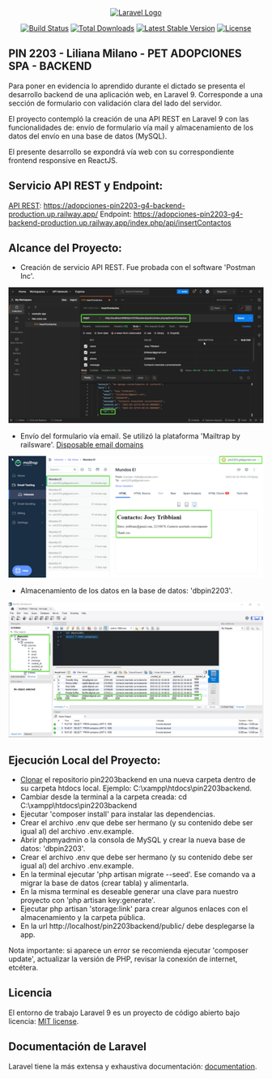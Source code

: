 <p align="center"><a href="https://laravel.com" target="_blank"><img src="https://raw.githubusercontent.com/laravel/art/master/logo-lockup/5%20SVG/2%20CMYK/1%20Full%20Color/laravel-logolockup-cmyk-red.svg" width="400" alt="Laravel Logo"></a></p>

<p align="center">
<a href="https://github.com/laravel/framework/actions"><img src="https://github.com/laravel/framework/workflows/tests/badge.svg" alt="Build Status"></a>
<a href="https://packagist.org/packages/laravel/framework"><img src="https://img.shields.io/packagist/dt/laravel/framework" alt="Total Downloads"></a>
<a href="https://packagist.org/packages/laravel/framework"><img src="https://img.shields.io/packagist/v/laravel/framework" alt="Latest Stable Version"></a>
<a href="https://packagist.org/packages/laravel/framework"><img src="https://img.shields.io/packagist/l/laravel/framework" alt="License"></a>
</p>

## PIN 2203 - Liliana Milano - PET ADOPCIONES SPA - BACKEND

Para poner en evidencia lo aprendido durante el dictado se presenta el desarrollo backend de una aplicación web, en Laravel 9. Corresponde a una sección de formulario con validación clara del lado del servidor.

El proyecto  contempló la creación de una API REST en Laravel 9 con las funcionalidades de: envío de formulario vía mail y almacenamiento de los datos del envío en una base de datos (MySQL).

El presente desarrollo se expondrá vía web con su correspondiente frontend responsive en ReactJS.

## Servicio API REST y Endpoint:
[API REST](https://adopciones-pin2203-g4-backend-production.up.railway.app/): https://adopciones-pin2203-g4-backend-production.up.railway.app/
Endpoint: https://adopciones-pin2203-g4-backend-production.up.railway.app/index.php/api/insertContactos

## Alcance del Proyecto:

-   Creación de servicio API REST. Fue probada con el software 'Postman Inc'.

![postman-response](readme/api_postman.jpg)

-   Envío del formulario vía email. Se utilizó la plataforma 'Mailtrap by railsware'. 
[Disposable email domains](https://raw.githubusercontent.com/disposable/disposable-email-domains/master/domains.txt)

![envío-email-response](readme/mailtrap_pin2203.png)

-   Almacenamiento de los datos en la base de datos: 'dbpin2203'.

![mysql-response](readme/dbpin2203backend.png)

## Ejecución Local del Proyecto:

-   [Clonar](https://docs.github.com/es/repositories/creating-and-managing-repositories/cloning-a-repository) el repositorio pin2203backend en una nueva carpeta dentro de su carpeta htdocs local. Ejemplo: C:\xampp\htdocs\pin2203backend.  
-   Cambiar desde la terminal a la carpeta creada: cd C:\xampp\htdocs\pin2203backend
-   Ejecutar 'composer install' para instalar las dependencias. 
-   Crear el archivo .env que debe ser hermano (y su contenido debe ser igual al) del archivo .env.example. 
-   Abrir phpmyadmin o la consola de MySQL y crear la nueva base de datos: 'dbpin2203'. 
-   Crear el archivo .env que debe ser hermano (y su contenido debe ser igual al) del archivo .env.example. 
-   En la terminal ejecutar 'php artisan migrate --seed'. Ese comando va a migrar la base de datos (crear tabla) y alimentarla.
-   En la misma terminal es deseable generar una clave para nuestro proyecto con 'php artisan key:generate'.
-   Ejecutar php artisan 'storage:link' para crear algunos enlaces con el almacenamiento y la carpeta pública.
-   En la url http://localhost/pin2203backend/public/ debe desplegarse la app.

Nota importante: si aparece un error se recomienda ejecutar 'composer update', actualizar la versión de PHP, revisar la conexión de internet, etcétera.

## Licencia

El entorno de trabajo Laravel 9 es un proyecto de código  abierto bajo licencia: [MIT license](https://opensource.org/licenses/MIT).

## Documentación de Laravel

Laravel tiene la más  extensa y exhaustiva documentación:  [documentation](https://laravel.com/docs).
